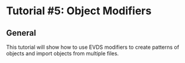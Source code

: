 Tutorial #5: Object Modifiers
================================================================================

General
--------------------------------------------------------------------------------
This tutorial will show how to use EVDS modifiers to create patterns of
objects and import objects from multiple files.
